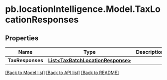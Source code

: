 # pb.locationIntelligence.Model.TaxLocationResponses
## Properties

Name | Type | Description | Notes
------------ | ------------- | ------------- | -------------
**TaxResponses** | [**List&lt;TaxBatchLocationResponse&gt;**](TaxBatchLocationResponse.md) |  | [optional] 

[[Back to Model list]](../README.md#documentation-for-models) [[Back to API list]](../README.md#documentation-for-api-endpoints) [[Back to README]](../README.md)

